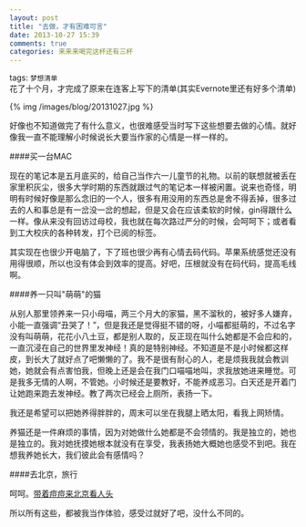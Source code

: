 ```yaml
---
layout: post
title: "去做，才有困难可言"
date: 2013-10-27 15:39
comments: true
categories: 来来来喝完这杯还有三杯
---
```

tags: `梦想清单`
<br>
花了十个月，才完成了原来在连客上写下的清单(其实Evernote里还有好多个清单)

{% img /images/blog/20131027.jpg %}


好像也不知道做完了有什么意义，也很难感受当时写下这些想要去做的心情。就好像我一直不能理解小时候说长大要当作家的心情是一样一样的。

####买一台MAC

现在的笔记本是五月底买的，给自己当作六一儿童节的礼物。以前的联想就被丢在家里积灰尘，很多大学时期的东西就跟过气的笔记本一样被闲置。说来也奇怪，明明有时候好像是那么念旧的一个人，很多有用没用的东西总是舍不得丢掉，很多过去的人和事总是有一岔没一岔的想起，但是又会在应该柔软的时候，gin得跟什么一样。像从来没有回访过母校，我也就在每次路过严分的时候，会呵呵下；或者看到工大校庆的各种转发，打个已阅的标签。

其实现在也很少开电脑了，下了班也很少再有心情去码代码。苹果系统感觉还没有用得很顺，所以也没有体会到效率的提高。好吧，压根就没有在码代码，提高毛线啊。

####养一只叫"萌萌"的猫

从别人那里领养来一只小母喵，两三个月大的家猫，黑不溜秋的，被好多人嫌弃，小能一直强调“丑哭了！”，但是我还是觉得挺不错的呀，小喵都挺萌的，不过名字没有叫萌萌，花花小八土豆，都是别人取的，反正现在叫什么她都是不会应和的，一直沉浸在自己的世界里发神经！真的是特别神经。不知道是不是小时候都这样皮，到长大了就好点了吧懒懒的了。我不是很有耐心的人，老是烦我我就会教训她，她就会有点害怕我，但晚上还是会在我门口喵喵地叫，求我放她进来睡觉。可是我多无情的人啊，不管她。小时候还是要教好，不能养成恶习。白天还是开着门让她跑来跑去发神经。教了两次已经会上厕所，表扬一下。

我还是希望可以把她养得胖胖的，周末可以坐在我腿上晒太阳，看我上网矫情。

养猫还是一件麻烦的事情，因为对她做什么她都是不会领情的。我是独立的，她也是独立的。我对她抚摸她根本就没有在享受，我表扬她大概她也感受不到吧。我在想我养她长大，我们彼此会有感情吗？

####去北京，旅行

呵呵。[带着痘痘来北京看人头](/blog/2013/10/23/travel-to-beijing)

所以所有这些，都被我当作体验，感受过就好了吧，没什么不同的。
